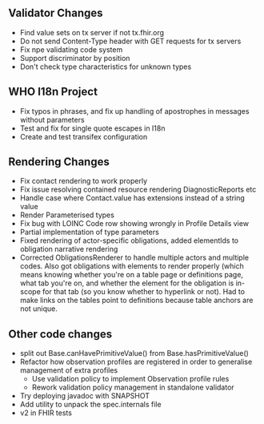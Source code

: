 ## Validator Changes

* Find value sets on tx server if not tx.fhir.org
* Do not send Content-Type header with GET requests for tx servers
* Fix npe validating code system
* Support discriminator by position
* Don't check type characteristics for unknown types

## WHO I18n Project

* Fix typos in phrases, and fix up handling of apostrophes in messages without parameters
* Test and fix for single quote escapes in I18n
* Create and test transifex configuration

## Rendering Changes

* Fix contact rendering to work properly
* Fix issue resolving contained resource rendering DiagnosticReports etc
* Handle case where Contact.value has extensions instead of a string value
* Render Parameterised types
* Fix bug with LOINC Code row showing wrongly in Profile Details view
* Partial implementation of type parameters
* Fixed rendering of actor-specific obligations, added elementIds to obligation narrative rendering
* Corrected ObligationsRenderer to handle multiple actors and multiple codes.  Also got obligations with elements to render properly (which means knowing whether you're on a table page or definitions page, what tab you're on, and whether the element for the obligation is in-scope for that tab (so you know whether to hyperlink or not).  Had to make links on the tables point to definitions because table anchors are not unique.

## Other code changes

* split out Base.canHavePrimitiveValue() from Base.hasPrimitiveValue()
* Refactor how observation profiles are registered in order to generalise management of extra profiles
  * Use validation policy to implement Observation profile rules
  * Rework validation policy management in standalone validator
* Try deploying javadoc with SNAPSHOT
* Add utility to unpack the spec.internals file
* v2 in FHIR tests